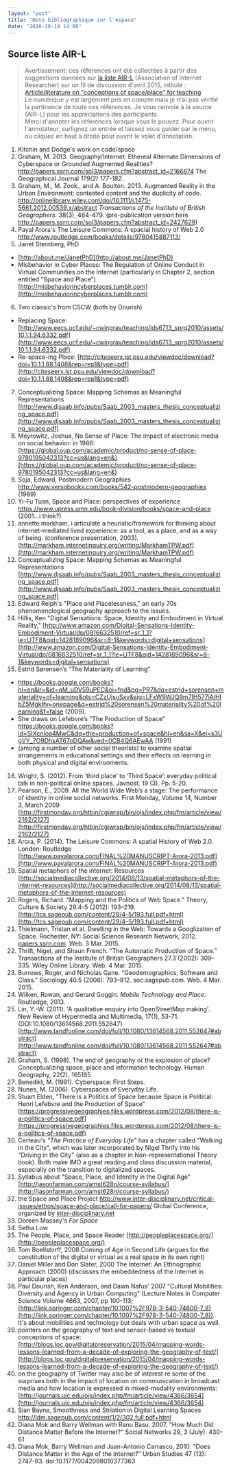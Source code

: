 ```yaml
---
layout: "post"
title: "Note bibliographique sur l'espace"
date: "2016-10-19 14:08"
---
```



## Source liste AIR-L
> Avertissement: ces références ont été collectées à partir des suggestions données sur [la liste AIR-L](http://listserv.aoir.org/listinfo.cgi/air-l-aoir.org) (Association of Internet Researcher) sur un fil de discussion d'avril 2015, intitulé : [Article/literature on "conceptions of space/place" for teaching](http://listserv.aoir.org/pipermail/air-l-aoir.org/2015-April/thread.html#20)  
> Le numérique y est largement pris en compte mais je n'ai pas vérifié la pertinence de toute ces références. Je vous renvoie à la source (AIR-L) pour les appréciations des participants.  
> Merci d'annoter les références lorsque vous le pouvez. Pour ouvrir l'annotateur, surlignez un entrée et laissez vous guider par le menu, ou cliquez en haut à droite pour ouvrir le volet d'annotation.


1. Kitchin and Dodge's work on code/space
2. Graham, M. 2013. Geography/Internet: Ethereal Alternate Dimensions of Cyberspace or Grounded Augmented Realities? <http://papers.ssrn.com/sol3/papers.cfm?abstract_id=2166874> The Geographical Journal *179(2) 177-182*.
3. Graham, M., M. Zook., and A. Boulton. 2013. Augmented Reality in the Urban Environment: contested content and the duplicity of code. <http://onlinelibrary.wiley.com/doi/10.1111/j.1475-5661.2012.00539.x/abstract> *Transactions of the Institute of British Geographers.* 38(3), 464-479. (pre-publication version here <http://papers.ssrn.com/sol3/papers.cfm?abstract_id=2427629>)
4. Payal Arora's The Leisure Commons: A spacial history of Web 2.0 http://www.routledge.com/books/details/9780415887113/
5. Janet Sternberg, PhD
  * [http://about.me/JanetPhD](http://about.me/JanetPhD)
  * Misbehavior in Cyber Places: The Regulation of Online Conduct in Virtual Communities on the Internet (particularly in Chapter 2, section entitled "Space and Place") [http://misbehaviorincyberplaces.tumblr.com](http://misbehaviorincyberplaces.tumblr.com)
6. Two classic's from CSCW (both by Dourish)
  * Replacing Space: [http://www.eecs.ucf.edu/~cwingrav/teaching/ids6713_sprg2010/assets/10.1.1.94.6332.pdf](http://www.eecs.ucf.edu/~cwingrav/teaching/ids6713_sprg2010/assets/10.1.1.94.6332.pdf)
  * Re-space-ing Place: [http://citeseerx.ist.psu.edu/viewdoc/download?doi=10.1.1.88.1408&rep=rep1&type=pdf](http://citeseerx.ist.psu.edu/viewdoc/download?doi=10.1.1.88.1408&rep=rep1&type=pdf)
7. Conceptualizing Space: Mapping Schemas as Meaningful Representations [http://www.djsaab.info/pubs/Saab_2003_masters_thesis_conceptualizing_space.pdf](http://www.djsaab.info/pubs/Saab_2003_masters_thesis_conceptualizing_space.pdf)
8. Meyrowitz, Joshua, No Sense of Place: The impact of electronic media on social behavior.  in 1986: [https://global.oup.com/academic/product/no-sense-of-place-9780195042313?cc=us&lang=en&](https://global.oup.com/academic/product/no-sense-of-place-9780195042313?cc=us&lang=en&)
9. Soja, Edward, Postmodern Geographies <http://www.versobooks.com/books/542-postmodern-geographies> (1989)
10. Yi-Fu Tuan, Space and Place: perspectives of experience <https://www.upress.umn.edu/book-division/books/space-and-place> (2001...i
think?)
11. annette markham, i articulate a heuristic/framework for thinking about internet-mediated lived experience: as a tool, as a place, and as a way of being.  (conference presentation, 2003).  [http://markham.internetinquiry.org/writing/MarkhamTPW.pdf](http://markham.internetinquiry.org/writing/MarkhamTPW.pdf)
12. Conceptualizing Space: Mapping Schemas as Meaningful Representations [http://www.djsaab.info/pubs/Saab_2003_masters_thesis_conceptualizing_space.pdf](http://www.djsaab.info/pubs/Saab_2003_masters_thesis_conceptualizing_space.pdf)
13. Edward Relph's "Place and Placelessness," an early 70s phenomenological geography approach to the issues.
14. Hillis, Ken "Digital Sensations: Space, Identity and Embodiment in Virtual Reality," [http://www.amazon.com/Digital-Sensations-Identity-Embodiment-Virtual/dp/0816632510/ref=sr_1_1?ie=UTF8&qid=1428189096&sr=8-1&keywords=digital+sensations](http://www.amazon.com/Digital-Sensations-Identity-Embodiment-Virtual/dp/0816632510/ref=sr_1_1?ie=UTF8&qid=1428189096&sr=8-1&keywords=digital+sensations)
15. Estrid Sørensen’s “The Materiality of Learning”
  *  <https://books.google.com/books?hl=en&lr=&id=qM_uDV59uPEC&oi=fnd&pg=PR7&dq=estrid+sorensen+materiality+of+learning&ots=CZzUjsuSxv&sig=LFxW9WJQ9m7IH577iAiHIbZ5Mgk#v=onepage&q=estrid%20sorensen%20materiality%20of%20learning&f=false> (2009).
  * She draws on Lefebvre’s “The Production of Space” <https://books.google.com/books?id=SIXcnIoa4MwC&dq=the+production+of+space&hl=en&sa=X&ei=s3UgVY_7O9DhsAT67oDQAw&ved=0CB4Q6AEwAA> (1991)
  * (among a number of other social theorists) to examine spatial arrangements in educational settings and their effects on learning in both physical and digital environments.
16. Wright, S. (2012). From ‘third place’ to ‘Third Space’: everyday political talk in non-political online spaces. Javnost. 19 (3). Pp. 5-20.
17. Pearson, E., 2009. All the World Wide Web’s a stage: The performance of identity in online social networks. First Monday, Volume 14, Number 3, March 2009 [http://firstmonday.org/htbin/cgiwrap/bin/ojs/index.php/fm/article/view/2162/2127](http://firstmonday.org/htbin/cgiwrap/bin/ojs/index.php/fm/article/view/2162/2127)
18. Arora, P. (2014). The Leisure Commons: A spatial History of Web 2.0. London: Routledge [http://www.payalarora.com/FINAL%20MANUSCRIPT-Arora-2013.pdf](http://www.payalarora.com/FINAL%20MANUSCRIPT-Arora-2013.pdf)
19. Spatial metaphors of the internet: Resources [http://socialmediacollective.org/2014/08/13/spatial-metaphors-of-the-internet-resources](http://socialmediacollective.org/2014/08/13/spatial-metaphors-of-the-internet-resources)
20. Rogers, Richard. “Mapping and the Politics of Web Space.” Theory, Culture & Society 29.4-5 (2012): 193–219. [http://tcs.sagepub.com/content/29/4-5/193.full.pdf+html](http://tcs.sagepub.com/content/29/4-5/193.full.pdf+html)
21. Thielmann, Tristan et al. Dwelling in the Web: Towards a Googlization of Space. Rochester, NY: Social Science Research Network, 2012. [papers.ssrn.com](http://papers.ssrn.com). Web. 3 Mar. 2015.
22. Thrift, Nigel, and Shaun French. “The Automatic Production of Space.” Transactions of the Institute of British Geographers 27.3 (2002): 309–335. Wiley Online Library. Web. 4 Mar. 2015.
23. Burrows, Roger, and Nicholas Gane. “Geodemographics, Software and Class.” Sociology 40.5 (2006): 793–812. soc.sagepub.com. Web. 4 Mar. 2015.
24. Wilken, Rowan, and Gerard Goggin. *Mobile Technology and Place*. Routledge, 2013.
25. Lin, Y.-W. (2011). 'A qualitative enquiry into OpenStreetMap making'. New Review of Hypermedia and Multimedia, 17(1), 53-71. (DOI:10.1080/13614568.2011.552647) [http://www.tandfonline.com/doi/full/10.1080/13614568.2011.552647#abstract](http://www.tandfonline.com/doi/full/10.1080/13614568.2011.552647#abstract)
26. Graham, S. (1998). The end of geography or the explosion of place? Conceptualizing space, place and information technology. Human Geography, 22(2), 165­185
27. Benedikt, M. (1991). Cyberspace: First Steps.
28. Nunes, M. (2006). Cyberspaces of Everyday Life.
29. Stuart Elden, "There is a Politics of Space because Space is Political: Henri Lefebvre and the Production of Space" [https://progressivegeographies.files.wordpress.com/2012/08/there-is-a-politics-of-space.pdf](https://progressivegeographies.files.wordpress.com/2012/08/there-is-a-politics-of-space.pdf)
30. Certeau's *"The Practice of Everyday Life"* has a chapter called "Walking in the City", which was later incorporated by Nigel Thrify into his "Driving in the City" (also as a chapter in Non-representational Theory book). Both make IMO a great reading and class discussion material, especially on the transition to digitalized spaces.
31. Syllabus about "Space, Place, and Identity in the Digital Age" [http://jasonfarman.com/amst628n/course-syllabus/](http://jasonfarman.com/amst628n/course-syllabus/)
32. the Space and Place Project <http://www.inter-disciplinary.net/critical-issues/ethos/space-and-place/call-for-papers/> Global Conference, organized by [inter-disciplinary.net](http://inter-disciplinary.net)
33. Doreen Massey's *For Space*
34. Setha Low
35. The People, Place, and Space Reader [http://peopleplacespace.org/](http://peopleplacespace.org/)
36. Tom Boellstorff, 2008 Coming of Age in Second Life (argues for the constitution of the digital or virtual as a real space in its own right)
37. Daniel Miller and Don Slater, 2000 The Internet: An Ethnographic Approach (2000) (discusses the embeddedness of the Internet in particular places)
38. Paul Dourish, Ken Anderson, and Dawn Nafus' 2007 "Cultural Mobilities: Diversity and Agency in Urban Computing"  (Lecture Notes in Computer Science Volume 4663, 2007, pp 100-113; [http://link.springer.com/chapter/10.1007%2F978-3-540-74800-7_8](http://link.springer.com/chapter/10.1007%2F978-3-540-74800-7_8)). It's about mobilities and technology but deals with urban space as well.
39. pointers on the geography of text and sensor-based vs textual conceptions of space: [http://blogs.loc.gov/digitalpreservation/2015/04/mapping-words-lessons-learned-from-a-decade-of-exploring-the-geography-of-text/](http://blogs.loc.gov/digitalpreservation/2015/04/mapping-words-lessons-learned-from-a-decade-of-exploring-the-geography-of-text/)
40. on the geography of Twitter may also be of interest re some of the surprises both in the impact of location on communication in broadcast media and how location is expressed in mixed-modality environments: [http://journals.uic.edu/ojs/index.php/fm/article/view/4366/3654](http://journals.uic.edu/ojs/index.php/fm/article/view/4366/3654)
41. Sian Bayne, Smoothness and Striation in Digital Learning Spaces <http://ldm.sagepub.com/content/1/2/302.full.pdf+html>
42. Diana Mok and Barry Wellman with Ranu Basu. 2007. "How Much Did Distance Matter Before the Internet?" Social Networks 29, 3 (July): 430-61
43. Diana Mok, Barry Wellman and Juan-Antonio Carrasco, 2010. "Does Distance  Matter in the Age of the Internet?" Urban Studies 47 (13): 2747-83. doi:10.1177/0042098010377363
